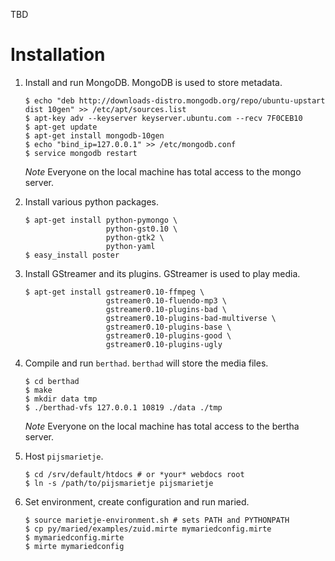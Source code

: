 TBD

Installation
============

1. Install and run MongoDB.  MongoDB is used to store metadata.

   ```
   $ echo "deb http://downloads-distro.mongodb.org/repo/ubuntu-upstart dist 10gen" >> /etc/apt/sources.list
   $ apt-key adv --keyserver keyserver.ubuntu.com --recv 7F0CEB10
   $ apt-get update
   $ apt-get install mongodb-10gen
   $ echo "bind_ip=127.0.0.1" >> /etc/mongodb.conf
   $ service mongodb restart
   ```
   *Note* Everyone on the local machine has total access to the mongo server.
2. Install various python packages.
   ```
   $ apt-get install python-pymongo \
                     python-gst0.10 \
                     python-gtk2 \
                     python-yaml
   $ easy_install poster
   ```
3. Install GStreamer and its plugins. GStreamer is used to play media.
   ```
   $ apt-get install gstreamer0.10-ffmpeg \
                     gstreamer0.10-fluendo-mp3 \
                     gstreamer0.10-plugins-bad \
                     gstreamer0.10-plugins-bad-multiverse \
                     gstreamer0.10-plugins-base \
                     gstreamer0.10-plugins-good \
                     gstreamer0.10-plugins-ugly
   ```
4. Compile and run `berthad`.  `berthad` will store the media files.
   ```
   $ cd berthad
   $ make
   $ mkdir data tmp
   $ ./berthad-vfs 127.0.0.1 10819 ./data ./tmp
   ```
   *Note* Everyone on the local machine has total access to the bertha server.
5. Host `pijsmarietje`.
   ```
   $ cd /srv/default/htdocs # or *your* webdocs root
   $ ln -s /path/to/pijsmarietje pijsmarietje
   ```
6. Set environment, create configuration and run maried. 
   ```
   $ source marietje-environment.sh # sets PATH and PYTHONPATH
   $ cp py/maried/examples/zuid.mirte mymariedconfig.mirte
   $ mymariedconfig.mirte
   $ mirte mymariedconfig
   ```
